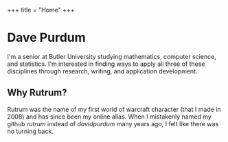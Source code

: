+++
title = "Home"
+++

# Dave Purdum

I'm a senior at Butler University studying mathematics, computer science, and statistics. I'm interested in finding ways to apply all three of these disciplines through research, writing, and application development.

## Why Rutrum?

Rutrum was the name of my first world of warcraft character (that I made in 2008) and has since been my online alias.  When I mistakenly named my github _rutrum_ instead of _davidpurdum_ many years ago, I felt like there was no turning back.
